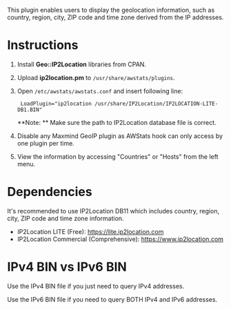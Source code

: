 This plugin enables users to display the geolocation information, such as country, region, city, ZIP code and time zone derived from the IP addresses.

Instructions
============

1. Install **Geo::IP2Location** libraries from CPAN.
2. Upload **ip2location.pm** to `/usr/share/awstats/plugins`.
3. Open `/etc/awstats/awstats.conf` and insert following line:

        LoadPlugin="ip2location /usr/share/IP2Location/IP2LOCATION-LITE-DB1.BIN"

    **Note: ** Make sure the path to IP2Location database file is correct.

4. Disable any Maxmind GeoIP plugin as AWStats hook can only access by one plugin per time.

5. View the information by accessing "Countries" or "Hosts" from the left menu.
   
   
Dependencies
============
It's recommended to use IP2Location DB11 which includes country, region, city, ZIP code and time zone information.
* IP2Location LITE (Free): https://lite.ip2location.com
* IP2Location Commercial (Comprehensive): https://www.ip2location.com


IPv4 BIN vs IPv6 BIN
====================
Use the IPv4 BIN file if you just need to query IPv4 addresses.

Use the IPv6 BIN file if you need to query BOTH IPv4 and IPv6 addresses.

